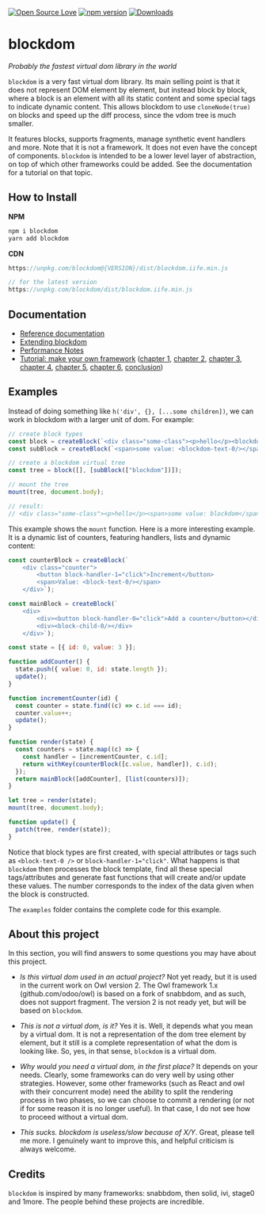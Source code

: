 [![Open Source Love](https://badges.frapsoft.com/os/mit/mit.svg?v=102)](https://opensource.org/licenses/MIT)
[![npm version](https://badge.fury.io/js/blockdom.svg)](https://badge.fury.io/js/blockdom)
[![Downloads](https://img.shields.io/npm/dm/blockdom.svg)](https://www.npmjs.com/package/blockdom)

# blockdom

_Probably the fastest virtual dom library in the world_

`blockdom` is a very fast virtual dom library. Its main selling
point is that it does not represent DOM element by element, but instead block by
block, where a block is an element with all its static content and some special
tags to indicate dynamic content. This allows blockdom to use `cloneNode(true)`
on blocks and speed up the diff process, since the vdom tree is much smaller.

It features blocks, supports fragments, manage synthetic event handlers and more.
Note that it is not a framework. It does not even have the concept of components.
`blockdom` is intended to be a lower level layer of abstraction, on top of which
other frameworks could be added. See the documentation for a tutorial on that
topic.

## How to Install

**NPM**

```js
npm i blockdom
yarn add blockdom
```

**CDN**

```js
https://unpkg.com/blockdom@{VERSION}/dist/blockdom.iife.min.js

// for the latest version
https://unpkg.com/blockdom/dist/blockdom.iife.min.js
```

## Documentation

- [Reference documentation](doc/reference.md)
- [Extending blockdom](doc/extending_blockdom.md)
- [Performance Notes](doc/performance_notes.md)
- [Tutorial: make your own framework](doc/make_your_own_framework/readme.md) ([chapter 1](doc/make_your_own_framework/part1.md), [chapter 2](doc/make_your_own_framework/part2.md), [chapter 3](doc/make_your_own_framework/part3.md), [chapter 4](doc/make_your_own_framework/part4.md), [chapter 5](doc/make_your_own_framework/part5.md), [chapter 6](doc/make_your_own_framework/part6.md), [conclusion](doc/make_your_own_framework/conclusion.md))

## Examples

Instead of doing something like `h('div', {}, [...some children])`, we can
work in blockdom with a larger unit of dom. For example:

```js
// create block types
const block = createBlock(`<div class="some-class"><p>hello</p><blockdom-child-0/></div>`);
const subBlock = createBlock(`<span>some value: <blockdom-text-0/></span>`);

// create a blockdom virtual tree
const tree = block([], [subBlock(["blockdom"])]);

// mount the tree
mount(tree, document.body);

// result:
// <div class="some-class"><p>hello</p><span>some value: blockdom</span></div>
```

This example shows the `mount` function. Here is a more interesting example.
It is a dynamic list of counters, featuring handlers, lists and dynamic content:

```js
const counterBlock = createBlock(`
    <div class="counter">
        <button block-handler-1="click">Increment</button>
        <span>Value: <block-text-0/></span>
    </div>`);

const mainBlock = createBlock(`
    <div>
        <div><button block-handler-0="click">Add a counter</button></div>
        <div><block-child-0/></div>
    </div>`);

const state = [{ id: 0, value: 3 }];

function addCounter() {
  state.push({ value: 0, id: state.length });
  update();
}

function incrementCounter(id) {
  const counter = state.find((c) => c.id === id);
  counter.value++;
  update();
}

function render(state) {
  const counters = state.map((c) => {
    const handler = [incrementCounter, c.id];
    return withKey(counterBlock([c.value, handler]), c.id);
  });
  return mainBlock([addCounter], [list(counters)]);
}

let tree = render(state);
mount(tree, document.body);

function update() {
  patch(tree, render(state));
}
```

Notice that block types are first created, with special attributes or tags such as
`<block-text-0 />` or `block-handler-1="click"`. What happens is that `blockdom`
then processes the block template, find all these special tags/attributes and generate
fast functions that will create and/or update these values. The number corresponds
to the index of the data given when the block is constructed.

The `examples` folder contains the complete code for this example.

## About this project

In this section, you will find answers to some questions you may have about this
project.

- _Is this virtual dom used in an actual project?_ Not yet ready, but it is used
  in the current work on Owl version 2. The Owl framework 1.x (github.com/odoo/owl)
  is based on a fork of snabbdom, and as such, does not support fragment. The
  version 2 is not ready yet, but will be based on `blockdom`.

- _This is not a virtual dom, is it?_ Yes it is. Well, it depends what you mean
  by a virtual dom. It is not a representation of the dom tree element by element,
  but it still is a complete representation of what the dom is looking like. So,
  yes, in that sense, `blockdom` is a virtual dom.

- _Why would you need a virtual dom, in the first place?_ It depends on your
  needs. Clearly, some frameworks can do very well by using other strategies.
  However, some other frameworks (such as React and owl with their concurrent mode)
  need the ability to split the rendering process in two phases, so we can
  choose to commit a rendering (or not if for some reason it is no longer useful).
  In that case, I do not see how to proceed without a virtual dom.

- _This sucks. blockdom is useless/slow because of X/Y_. Great, please tell me
  more. I genuinely want to improve this, and helpful criticism is always
  welcome.

## Credits

`blockdom` is inspired by many frameworks: snabbdom, then solid, ivi, stage0 and
1more. The people behind these projects are incredible.
